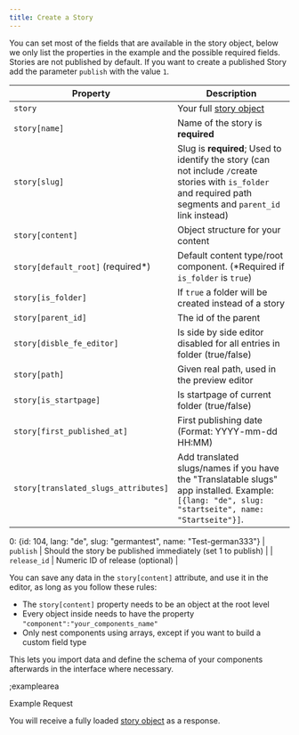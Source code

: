 ```yaml
---
title: Create a Story
---
```


You can set most of the fields that are available in the story object, below we only list the properties in the example and the possible required fields. Stories are not published by default. If you want to create a published Story add the parameter `publish` with the value `1`. 

| Property | Description |
|---|---|
| `story` | Your full [story object](#core-resources/stories/the-story-object) |
| `story[name]` | Name of the story is **required** |
| `story[slug]` | Slug is **required**; Used to identify the story (can not include `/`create stories with `is_folder` and required path segments and `parent_id` link instead) |
| `story[content]` | Object structure for your content |
| `story[default_root]` (required*) | Default content type/root component. (*Required if `is_folder` is `true`) |
| `story[is_folder]` | If `true` a folder will be created instead of a story |
| `story[parent_id]` | The id of the parent |
| `story[disble_fe_editor]` | Is side by side editor disabled for all entries in folder (true/false) |
| `story[path]` | Given real path, used in the preview editor |
| `story[is_startpage]` | Is startpage of current folder (true/false) |
| `story[first_published_at]` | First publishing date (Format: YYYY-mm-dd HH:MM) |
| `story[translated_slugs_attributes]` | Add translated slugs/names if you have the "Translatable slugs" app installed. Example: `[{lang: "de", slug: "startseite", name: "Startseite"}]`. |
0: {id: 104, lang: "de", slug: "germantest", name: "Test-german333"}
| `publish` | Should the story be published immediately (set 1 to publish) |
| `release_id` | Numeric ID of release (optional) |

You can save any data in the `story[content]` attribute, and use it in the editor, as long as you follow these rules:

- The `story[content]` property needs to be an object at the root level
- Every object inside needs to have the property `"component":"your_components_name"`
- Only nest components using arrays, except if you want to build a custom field type

This lets you import data and define the schema of your components afterwards in the interface where necessary.

;examplearea

Example Request

<RequestExample url="https://mapi.storyblok.com/v1/spaces/606/stories/" httpMethod="POST" :requestObject='{"story":{"name":"Story Name","slug":"story-name","content":{"component":"page","body":[]}},"publish":1}'></RequestExample>

You will receive a fully loaded [story object](#core-resources/stories/the-story-object) as a response.
